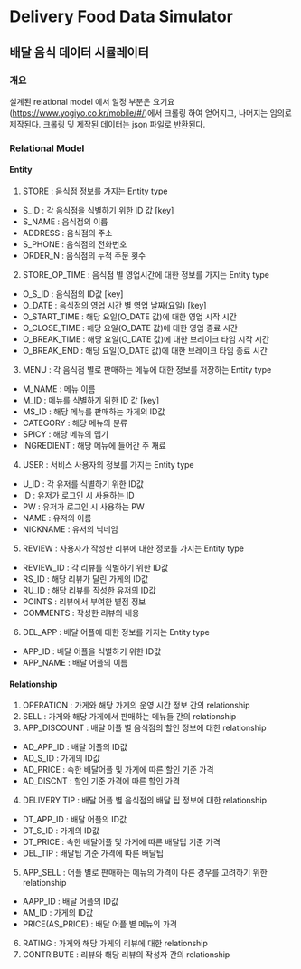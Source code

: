 # Delivery Food Data Simulator

## 배달 음식 데이터 시뮬레이터

### 개요
설계된 relational model 에서 일정 부분은 요기요(https://www.yogiyo.co.kr/mobile/#/)에서 크롤링 하여 얻어지고, 나머지는 임의로 제작된다. 크롤링 및 제작된 데이터는 json 파일로 반환된다.

### Relational Model

#### Entity
1) STORE : 음식점 정보를 가지는 Entity type
- S_ID : 각 음식점을 식별하기 위한 ID 값 [key]
- S_NAME : 음식점의 이름
- ADDRESS : 음식점의 주소
- S_PHONE : 음식점의 전화번호
- ORDER_N : 음식점의 누적 주문 횟수
2) STORE_OP_TIME : 음식점 별 영업시간에 대한 정보를 가지는 Entity type
- O_S_ID : 음식점의 ID값 [key]
- O_DATE : 음식점의 영업 시간 별 영업 날짜(요일) [key]
- O_START_TIME : 해당 요일(O_DATE 값)에 대한 영업 시작 시간
- O_CLOSE_TIME : 해당 요일(O_DATE 값)에 대한 영업 종료 시간
- O_BREAK_TIME : 해당 요일(O_DATE 값)에 대한 브레이크 타임 시작 시간
- O_BREAK_END : 해당 요일(O_DATE 값)에 대한 브레이크 타임 종료 시간
3) MENU : 각 음식점 별로 판매하는 메뉴에 대한 정보를 저장하는 Entity type
- M_NAME : 메뉴 이름
- M_ID : 메뉴를 식별하기 위한 ID 값 [key]
- MS_ID : 해당 메뉴를 판매하는 가게의 ID값
- CATEGORY : 해당 메뉴의 분류
- SPICY : 해당 메뉴의 맵기
- INGREDIENT : 해당 메뉴에 들어간 주 재료
4) USER : 서비스 사용자의 정보를 가지는 Entity type
- U_ID : 각 유저를 식별하기 위한 ID값
- ID : 유저가 로그인 시 사용하는 ID
- PW : 유저가 로그인 시 사용하는 PW
- NAME : 유저의 이름
- NICKNAME : 유저의 닉네임
5) REVIEW : 사용자가 작성한 리뷰에 대한 정보를 가지는 Entity type
- REVIEW_ID : 각 리뷰를 식별하기 위한 ID값
- RS_ID : 해당 리뷰가 달린 가게의 ID값
- RU_ID : 해당 리뷰를 작성한 유저의 ID값
- POINTS : 리뷰에서 부여한 별점 정보
- COMMENTS : 작성한 리뷰의 내용
6) DEL_APP : 배달 어플에 대한 정보를 가지는 Entity type
- APP_ID : 배달 어플을 식별하기 위한 ID값
- APP_NAME : 배달 어플의 이름

#### Relationship 
1) OPERATION : 가게와 해당 가게의 운영 시간 정보 간의 relationship
2) SELL : 가게와 해당 가게에서 판매하는 메뉴들 간의 relationship
3) APP_DISCOUNT : 배달 어플 별 음식점의 할인 정보에 대한 relationship
- AD_APP_ID : 배달 어플의 ID값
- AD_S_ID : 가게의 ID값
- AD_PRICE : 속한 배달어플 및 가게에 따른 할인 기준 가격
- AD_DISCNT : 할인 기준 가격에 따른 할인 가격
4) DELIVERY TIP : 배달 어플 별 음식점의 배달 팁 정보에 대한 relationship
- DT_APP_ID : 배달 어플의 ID값
- DT_S_ID : 가게의 ID값
- DT_PRICE : 속한 배달어플 및 가게에 따른 배달팁 기준 가격
- DEL_TIP : 배달팁 기준 가격에 따른 배달팁
5) APP_SELL : 어플 별로 판매하는 메뉴의 가격이 다른 경우를 고려하기 위한 relationship
- AAPP_ID : 배달 어플의 ID값
- AM_ID : 가게의 ID값
- PRICE(AS_PRICE) : 배달 어플 별 메뉴의 가격
6) RATING : 가게와 해당 가게의 리뷰에 대한 relationship
7) CONTRIBUTE : 리뷰와 해당 리뷰의 작성자 간의 relationship
